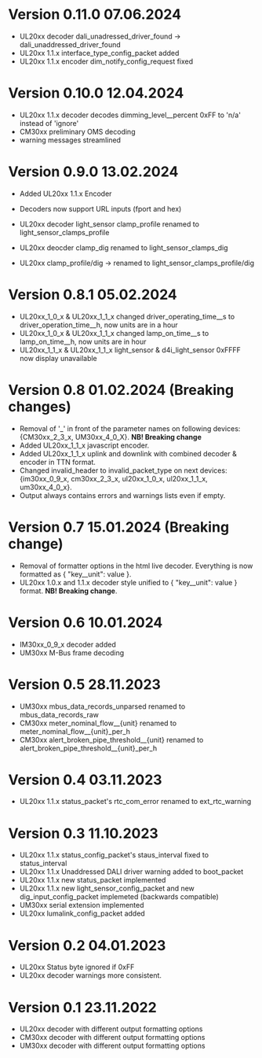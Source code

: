 # Version 0.11.0 07.06.2024  
  - UL20xx decoder dali_unadressed_driver_found -> dali_unaddressed_driver_found
  - UL20xx 1.1.x interface_type_config_packet added
  - UL20xx 1.1.x encoder dim_notify_config_request fixed

# Version 0.10.0 12.04.2024
  - UL20xx 1.1.x decoder decodes dimming_level__percent 0xFF to 'n/a' instead of 'ignore'
  - CM30xx preliminary OMS decoding
  - warning messages streamlined

# Version 0.9.0 13.02.2024
  - Added UL20xx 1.1.x Encoder
  - Decoders now support URL inputs (fport and hex)
  - UL20xx decoder light_sensor clamp_profile renamed to light_sensor_clamps_profile
  - UL20xx deocder clamp_dig renamed to light_sensor_clamps_dig
  
  - UL20xx clamp_profile/dig -> renamed to light_sensor_clamps_profile/dig

# Version 0.8.1 05.02.2024
  - UL20xx_1_0_x & UL20xx_1_1_x changed driver_operating_time__s to driver_operation_time__h, now units are in a hour
  - UL20xx_1_0_x & UL20xx_1_1_x changed lamp_on_time__s to lamp_on_time__h, now units are in hour
  - UL20xx_1_1_x & UL20xx_1_1_x light_sensor & d4i_light_sensor 0xFFFF now display unavailable

# Version 0.8 01.02.2024 (Breaking changes)
  - Removal of '_' in front of the parameter names on following devices: {CM30xx_2_3_x, UM30xx_4_0_X}. __NB! Breaking change__
  - Added UL20xx_1_1_x javascript encoder.
  - Added UL20xx_1_1_x uplink and downlink with combined decoder & encoder in TTN format.
  - Changed invalid_header to invalid_packet_type on next devices: {im30xx_0_9_x, cm30xx_2_3_x, ul20xx_1_0_x, ul20xx_1_1_x, um30xx_4_0_x}.
  - Output always contains errors and warnings lists even if empty.

# Version 0.7 15.01.2024 (Breaking change)
  - Removal of formatter options in the html live decoder. Everything is now formatted as { "key__unit": value }.
  - UL20xx 1.0.x and 1.1.x decoder style unified to { "key__unit": value } format. __NB! Breaking change__.

# Version 0.6 10.01.2024
  - IM30xx_0_9_x decoder added
  - UM30xx M-Bus frame decoding

# Version 0.5 28.11.2023
  - UM30xx mbus_data_records_unparsed renamed to mbus_data_records_raw
  - CM30xx meter_nominal_flow__{unit} renamed to meter_nominal_flow__{unit}_per_h
  - CM30xx alert_broken_pipe_threshold__{unit} renamed to alert_broken_pipe_threshold__{unit}_per_h

# Version 0.4 03.11.2023
  - UL20xx 1.1.x status_packet's rtc_com_error renamed to ext_rtc_warning

# Version 0.3 11.10.2023
  - UL20xx 1.1.x status_config_packet's staus_interval fixed to status_interval
  - UL20xx 1.1.x Unaddressed DALI driver warning added to boot_packet
  - UL20xx 1.1.x new status_packet implemented
  - UL20xx 1.1.x new light_sensor_config_packet and new dig_input_config_packet implemeted (backwards compatible)
  - UM30xx serial extension implemented
  - UL20xx lumalink_config_packet added

# Version 0.2 04.01.2023
  - UL20xx Status byte ignored if 0xFF
  - UL20xx decoder warnings more consistent.

# Version 0.1 23.11.2022
  - UL20xx decoder with different output formatting options
  - CM30xx decoder with different output formatting options
  - UM30xx decoder with different output formatting options
